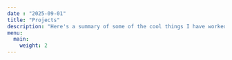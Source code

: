 ```yaml
---
date : "2025-09-01"
title: "Projects"
description: "Here's a summary of some of the cool things I have worked on"
menu: 
  main:
    weight: 2
---
```

